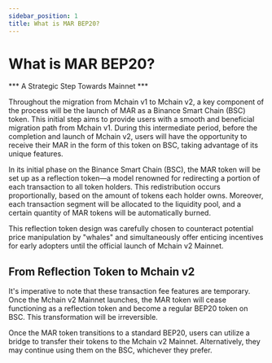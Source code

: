 ```yaml
---
sidebar_position: 1
title: What is MAR BEP20?
---
```


# What is MAR BEP20?

*** A Strategic Step Towards Mainnet ***

Throughout the migration from Mchain v1 to Mchain v2, a key component of the process will be the launch of MAR as a Binance Smart Chain (BSC) token. This initial step aims to provide users with a smooth and beneficial migration path from Mchain v1. During this intermediate period, before the completion and launch of Mchain v2, users will have the opportunity to receive their MAR in the form of this token on BSC, taking advantage of its unique features.

In its initial phase on the Binance Smart Chain (BSC), the MAR token will be set up as a reflection token—a model renowned for redirecting a portion of each transaction to all token holders. This redistribution occurs proportionally, based on the amount of tokens each holder owns. Moreover, each transaction segment will be allocated to the liquidity pool, and a certain quantity of MAR tokens will be automatically burned.

This reflection token design was carefully chosen to counteract potential price manipulation by "whales" and simultaneously offer enticing incentives for early adopters until the official launch of Mchain v2 Mainnet.

## From Reflection Token to Mchain v2

It's imperative to note that these transaction fee features are temporary. Once the Mchain v2 Mainnet launches, the MAR token will cease functioning as a reflection token and become a regular BEP20 token on BSC. This transformation will be irreversible.

Once the MAR token transitions to a standard BEP20, users can utilize a bridge to transfer their tokens to the Mchain v2 Mainnet. Alternatively, they may continue using them on the BSC, whichever they prefer.


